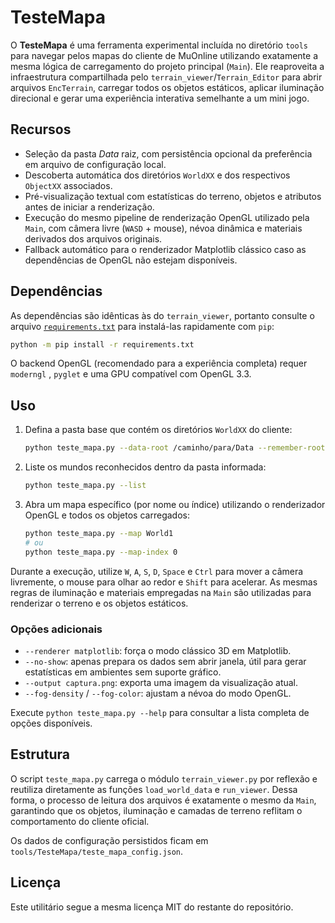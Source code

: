 # TesteMapa

O **TesteMapa** é uma ferramenta experimental incluída no diretório `tools`
para navegar pelos mapas do cliente de MuOnline utilizando exatamente a mesma
lógica de carregamento do projeto principal (`Main`). Ele reaproveita a
infraestrutura compartilhada pelo `terrain_viewer`/`Terrain_Editor` para abrir
arquivos `EncTerrain`, carregar todos os objetos estáticos, aplicar iluminação
direcional e gerar uma experiência interativa semelhante a um mini jogo.

## Recursos

- Seleção da pasta *Data* raiz, com persistência opcional da preferência em
  arquivo de configuração local.
- Descoberta automática dos diretórios `WorldXX` e dos respectivos `ObjectXX`
  associados.
- Pré-visualização textual com estatísticas do terreno, objetos e atributos
  antes de iniciar a renderização.
- Execução do mesmo pipeline de renderização OpenGL utilizado pela `Main`, com
  câmera livre (`WASD` + mouse), névoa dinâmica e materiais derivados dos
  arquivos originais.
- Fallback automático para o renderizador Matplotlib clássico caso as
  dependências de OpenGL não estejam disponíveis.

## Dependências

As dependências são idênticas às do `terrain_viewer`, portanto consulte o
arquivo [`requirements.txt`](requirements.txt) para instalá-las rapidamente com
`pip`:

```bash
python -m pip install -r requirements.txt
```

O backend OpenGL (recomendado para a experiência completa) requer `moderngl`
, `pyglet` e uma GPU compatível com OpenGL 3.3.

## Uso

1. Defina a pasta base que contém os diretórios `WorldXX` do cliente:

   ```bash
   python teste_mapa.py --data-root /caminho/para/Data --remember-root
   ```

2. Liste os mundos reconhecidos dentro da pasta informada:

   ```bash
   python teste_mapa.py --list
   ```

3. Abra um mapa específico (por nome ou índice) utilizando o renderizador
   OpenGL e todos os objetos carregados:

   ```bash
   python teste_mapa.py --map World1
   # ou
   python teste_mapa.py --map-index 0
   ```

Durante a execução, utilize `W`, `A`, `S`, `D`, `Space` e `Ctrl` para mover a
câmera livremente, o mouse para olhar ao redor e `Shift` para acelerar. As
mesmas regras de iluminação e materiais empregadas na `Main` são utilizadas
para renderizar o terreno e os objetos estáticos.

### Opções adicionais

- `--renderer matplotlib`: força o modo clássico 3D em Matplotlib.
- `--no-show`: apenas prepara os dados sem abrir janela, útil para gerar
  estatísticas em ambientes sem suporte gráfico.
- `--output captura.png`: exporta uma imagem da visualização atual.
- `--fog-density` / `--fog-color`: ajustam a névoa do modo OpenGL.

Execute `python teste_mapa.py --help` para consultar a lista completa de
opções disponíveis.

## Estrutura

O script `teste_mapa.py` carrega o módulo `terrain_viewer.py` por reflexão e
reutiliza diretamente as funções `load_world_data` e `run_viewer`. Dessa forma,
o processo de leitura dos arquivos é exatamente o mesmo da `Main`, garantindo
que os objetos, iluminação e camadas de terreno reflitam o comportamento do
cliente oficial.

Os dados de configuração persistidos ficam em
`tools/TesteMapa/teste_mapa_config.json`.

## Licença

Este utilitário segue a mesma licença MIT do restante do repositório.
